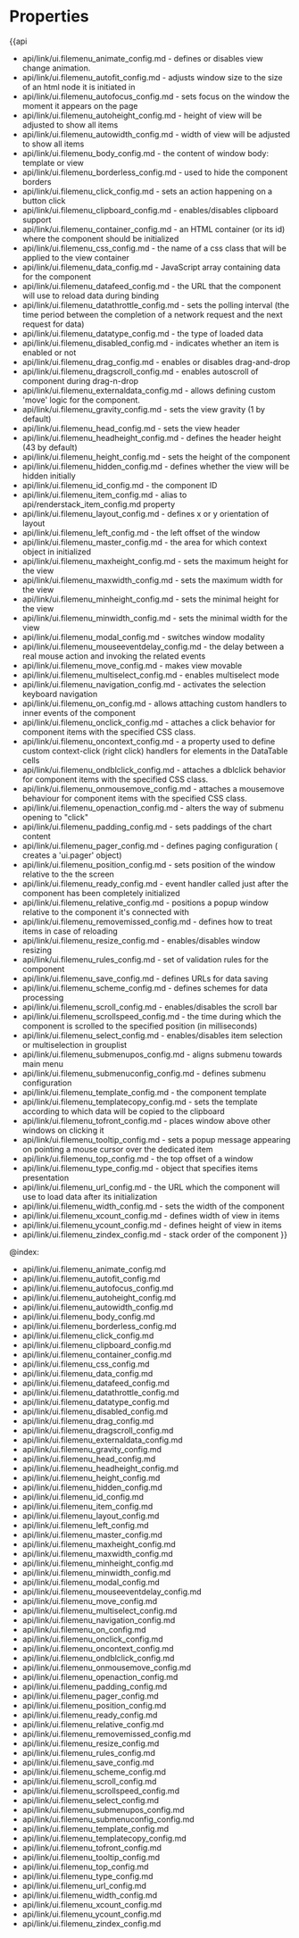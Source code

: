 Properties
==========

{{api
- api/link/ui.filemenu_animate_config.md - defines or disables view change animation.
- api/link/ui.filemenu_autofit_config.md - adjusts window size to the size of an html node it is initiated in
- api/link/ui.filemenu_autofocus_config.md - sets focus on the window the moment it appears on the page
- api/link/ui.filemenu_autoheight_config.md - height of view will be adjusted to show all items
- api/link/ui.filemenu_autowidth_config.md - width of view will be adjusted to show all items
- api/link/ui.filemenu_body_config.md - the content of window body: template or view
- api/link/ui.filemenu_borderless_config.md - used to hide the component borders
- api/link/ui.filemenu_click_config.md - sets an action happening on a button click
- api/link/ui.filemenu_clipboard_config.md - enables/disables clipboard support
- api/link/ui.filemenu_container_config.md - an HTML container (or its id) where the component should be initialized
- api/link/ui.filemenu_css_config.md - the name of a css class that will be applied to the view container
- api/link/ui.filemenu_data_config.md - JavaScript array containing data for the component
- api/link/ui.filemenu_datafeed_config.md - the URL that the component will use to reload data during binding
- api/link/ui.filemenu_datathrottle_config.md - sets the polling interval (the time period between the completion of a network request and the next request for data)
- api/link/ui.filemenu_datatype_config.md - the type of loaded data
- api/link/ui.filemenu_disabled_config.md - indicates whether an item is enabled or not
- api/link/ui.filemenu_drag_config.md - enables or disables drag-and-drop
- api/link/ui.filemenu_dragscroll_config.md - enables autoscroll of component during drag-n-drop
- api/link/ui.filemenu_externaldata_config.md - allows defining custom 'move' logic for the component.
- api/link/ui.filemenu_gravity_config.md - sets the view gravity (1 by default)
- api/link/ui.filemenu_head_config.md - sets the view header
- api/link/ui.filemenu_headheight_config.md - defines the header height (43 by default)
- api/link/ui.filemenu_height_config.md - sets the height of the component
- api/link/ui.filemenu_hidden_config.md - defines whether the view will be hidden initially
- api/link/ui.filemenu_id_config.md - the component ID
- api/link/ui.filemenu_item_config.md - alias to api/renderstack_item_config.md property
- api/link/ui.filemenu_layout_config.md - defines x or y orientation of layout
- api/link/ui.filemenu_left_config.md - the left offset of the window
- api/link/ui.filemenu_master_config.md - the area for which context object in initialized
- api/link/ui.filemenu_maxheight_config.md - sets the maximum height for the view
- api/link/ui.filemenu_maxwidth_config.md - sets the maximum width for the view
- api/link/ui.filemenu_minheight_config.md - sets the minimal height for the view
- api/link/ui.filemenu_minwidth_config.md - sets the minimal width for the view
- api/link/ui.filemenu_modal_config.md - switches window modality
- api/link/ui.filemenu_mouseeventdelay_config.md - the delay between a real mouse action and invoking the related events
- api/link/ui.filemenu_move_config.md - makes view movable
- api/link/ui.filemenu_multiselect_config.md - enables multiselect mode
- api/link/ui.filemenu_navigation_config.md - activates the selection keyboard navigation
- api/link/ui.filemenu_on_config.md - allows attaching custom handlers to inner events of the component
- api/link/ui.filemenu_onclick_config.md - attaches a click behavior for component items with the specified CSS class.
- api/link/ui.filemenu_oncontext_config.md - a property used to define custom context-click (right click) handlers for elements in the DataTable cells<br>
- api/link/ui.filemenu_ondblclick_config.md - attaches a dblclick behavior for component items with the specified CSS class.
- api/link/ui.filemenu_onmousemove_config.md - attaches a mousemove behaviour for component items with the specified CSS class.
- api/link/ui.filemenu_openaction_config.md - alters the way of submenu opening to "click"
- api/link/ui.filemenu_padding_config.md - sets paddings of the chart content
- api/link/ui.filemenu_pager_config.md - defines paging configuration ( creates a 'ui.pager' object)
- api/link/ui.filemenu_position_config.md - sets position of the window relative to the the screen
- api/link/ui.filemenu_ready_config.md - event handler called just after the component has been completely initialized
- api/link/ui.filemenu_relative_config.md - positions a popup window relative to the component it's connected with
- api/link/ui.filemenu_removemissed_config.md - defines how to treat items in case of reloading
- api/link/ui.filemenu_resize_config.md - enables/disables window resizing
- api/link/ui.filemenu_rules_config.md - set of validation rules for the component
- api/link/ui.filemenu_save_config.md - defines URLs for data saving
- api/link/ui.filemenu_scheme_config.md - defines schemes for data processing
- api/link/ui.filemenu_scroll_config.md - enables/disables the scroll bar
- api/link/ui.filemenu_scrollspeed_config.md - the time during which the component is scrolled to the specified position (in milliseconds)
- api/link/ui.filemenu_select_config.md - enables/disables item selection or multiselection in grouplist
- api/link/ui.filemenu_submenupos_config.md - aligns submenu towards main menu
- api/link/ui.filemenu_submenuconfig_config.md - defines submenu configuration
- api/link/ui.filemenu_template_config.md - the component template
- api/link/ui.filemenu_templatecopy_config.md - sets the template according to which data will be copied to the clipboard
- api/link/ui.filemenu_tofront_config.md - places window above other windows on clicking it
- api/link/ui.filemenu_tooltip_config.md - sets a popup message appearing on pointing a mouse cursor over the dedicated item
- api/link/ui.filemenu_top_config.md - the top offset of a window
- api/link/ui.filemenu_type_config.md - object that specifies items presentation
- api/link/ui.filemenu_url_config.md - the URL which the component will use to load data after its initialization
- api/link/ui.filemenu_width_config.md - sets the width of the component
- api/link/ui.filemenu_xcount_config.md - defines width of view in items
- api/link/ui.filemenu_ycount_config.md - defines height of view in items
- api/link/ui.filemenu_zindex_config.md - stack order of the component
}}

@index:
- api/link/ui.filemenu_animate_config.md
- api/link/ui.filemenu_autofit_config.md
- api/link/ui.filemenu_autofocus_config.md
- api/link/ui.filemenu_autoheight_config.md
- api/link/ui.filemenu_autowidth_config.md
- api/link/ui.filemenu_body_config.md
- api/link/ui.filemenu_borderless_config.md
- api/link/ui.filemenu_click_config.md
- api/link/ui.filemenu_clipboard_config.md
- api/link/ui.filemenu_container_config.md
- api/link/ui.filemenu_css_config.md
- api/link/ui.filemenu_data_config.md
- api/link/ui.filemenu_datafeed_config.md
- api/link/ui.filemenu_datathrottle_config.md
- api/link/ui.filemenu_datatype_config.md
- api/link/ui.filemenu_disabled_config.md
- api/link/ui.filemenu_drag_config.md
- api/link/ui.filemenu_dragscroll_config.md
- api/link/ui.filemenu_externaldata_config.md
- api/link/ui.filemenu_gravity_config.md
- api/link/ui.filemenu_head_config.md
- api/link/ui.filemenu_headheight_config.md
- api/link/ui.filemenu_height_config.md
- api/link/ui.filemenu_hidden_config.md
- api/link/ui.filemenu_id_config.md
- api/link/ui.filemenu_item_config.md
- api/link/ui.filemenu_layout_config.md
- api/link/ui.filemenu_left_config.md
- api/link/ui.filemenu_master_config.md
- api/link/ui.filemenu_maxheight_config.md
- api/link/ui.filemenu_maxwidth_config.md
- api/link/ui.filemenu_minheight_config.md
- api/link/ui.filemenu_minwidth_config.md
- api/link/ui.filemenu_modal_config.md
- api/link/ui.filemenu_mouseeventdelay_config.md
- api/link/ui.filemenu_move_config.md
- api/link/ui.filemenu_multiselect_config.md
- api/link/ui.filemenu_navigation_config.md
- api/link/ui.filemenu_on_config.md
- api/link/ui.filemenu_onclick_config.md
- api/link/ui.filemenu_oncontext_config.md
- api/link/ui.filemenu_ondblclick_config.md
- api/link/ui.filemenu_onmousemove_config.md
- api/link/ui.filemenu_openaction_config.md
- api/link/ui.filemenu_padding_config.md
- api/link/ui.filemenu_pager_config.md
- api/link/ui.filemenu_position_config.md
- api/link/ui.filemenu_ready_config.md
- api/link/ui.filemenu_relative_config.md
- api/link/ui.filemenu_removemissed_config.md
- api/link/ui.filemenu_resize_config.md
- api/link/ui.filemenu_rules_config.md
- api/link/ui.filemenu_save_config.md
- api/link/ui.filemenu_scheme_config.md
- api/link/ui.filemenu_scroll_config.md
- api/link/ui.filemenu_scrollspeed_config.md
- api/link/ui.filemenu_select_config.md
- api/link/ui.filemenu_submenupos_config.md
- api/link/ui.filemenu_submenuconfig_config.md
- api/link/ui.filemenu_template_config.md
- api/link/ui.filemenu_templatecopy_config.md
- api/link/ui.filemenu_tofront_config.md
- api/link/ui.filemenu_tooltip_config.md
- api/link/ui.filemenu_top_config.md
- api/link/ui.filemenu_type_config.md
- api/link/ui.filemenu_url_config.md
- api/link/ui.filemenu_width_config.md
- api/link/ui.filemenu_xcount_config.md
- api/link/ui.filemenu_ycount_config.md
- api/link/ui.filemenu_zindex_config.md

